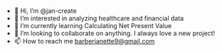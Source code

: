 - 👋 Hi, I’m @jan-create
- 👀 I’m interested in analyzing healthcare and financial data
- 🌱 I’m currently learning Calculating Net Present Value
- 💞️ I’m looking to collaborate on anything. I always love a new project!
- 📫 How to reach me barberjanette9@gmail.com

<!---
jan-create/jan-create is a ✨ special ✨ repository because its `README.md` (this file) appears on your GitHub profile.
You can click the Preview link to take a look at your changes.
--->

